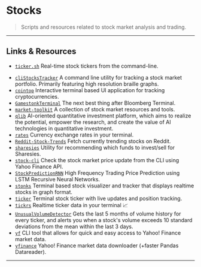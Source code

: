 # Stocks

> Scripts and resources related to stock market analysis and trading.

---

## Links & Resources

* [`ticker.sh`](https://github.com/pstadler/ticker.sh) Real-time stock tickers from the command-line.

[](.)

* [`cliStocksTracker`](https://github.com/ConradSelig/cliStocksTracker) A command line utility for tracking a stock market portfolio. Primarily featuring high resolution braille graphs.
* [`cointop`](https://github.com/miguelmota/cointop) Interactive terminal based UI application for tracking cryptocurrencies.
* [`GamestonkTerminal`](https://github.com/DidierRLopes/GamestonkTerminal) The next best thing after Bloomberg Terminal.
* [`market-toolkit`](https://github.com/ckz8780/market-toolkit) A collection of stock market resources and tools.
* [`qlib`](https://github.com/microsoft/qlib) AI-oriented quantitative investment platform, which aims to realize the potential, empower the research, and create the value of AI technologies in quantitative investment.
* [`rates`](https://github.com/lunush/rates) Currency exchange rates in your terminal.
* [`Reddit-Stock-Trends`](https://github.com/iam-abbas/Reddit-Stock-Trends) Fetch currently trending stocks on Reddit.
* [`sharesies`](https://github.com/JorisCoppieters/sharesies) Utility for recommending which funds to invest/sell for Sharesies.
* [`stock-cli`](https://github.com/evonshahriar/stock-cli) Check the stock market price update from the CLI using Yahoo Finance API.
* [`StockPredictionRNN`](https://github.com/dzitkowskik/StockPredictionRNN) High Frequency Trading Price Prediction using LSTM Recursive Neural Networks.
* [`stonks`](https://github.com/ericm/stonks) Terminal based stock visualizer and tracker that displays realtime stocks in graph format.
* [`ticker`](https://github.com/achannarasappa/ticker) Terminal stock ticker with live updates and position tracking.
* [`tickrs`](https://github.com/tarkah/tickrs) Realtime ticker data in your terminal 📈
* [`UnusualVolumeDetector`](https://github.com/SamPom100/UnusualVolumeDetector) Gets the last 5 months of volume history for every ticker, and alerts you when a stock's volume exceeds 10 standard deviations from the mean within the last 3 days.
* [`yf`](https://github.com/BillGatesCat/yf) CLI tool that allows for quick and easy access to Yahoo! Finance market data.
* [`yfinance`](https://github.com/ranaroussi/yfinance) Yahoo! Finance market data downloader (+faster Pandas Datareader).

---
